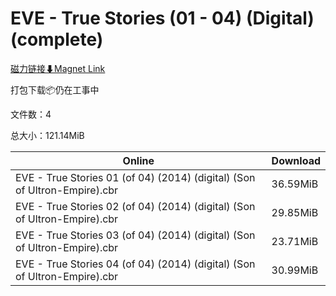 # EVE - True Stories (01 - 04) (Digital) (complete)

[磁力链接⬇Magnet Link](magnet:?xt=urn:btih:26ae813ef3088f6e727e2f87a850fef9f178ba5e&dn=EVE%20-%20True%20Stories%20%2801%20-%2004%29%20%28Digital%29%20%28complete%29)

打包下载📦仍在工事中

文件数：4

总大小：121.14MiB

Online | Download
--- | ---
EVE - True Stories 01 (of 04) (2014) (digital) (Son of Ultron-Empire).cbr | 36.59MiB
EVE - True Stories 02 (of 04) (2014) (digital) (Son of Ultron-Empire).cbr | 29.85MiB
EVE - True Stories 03 (of 04) (2014) (digital) (Son of Ultron-Empire).cbr | 23.71MiB
EVE - True Stories 04 (of 04) (2014) (digital) (Son of Ultron-Empire).cbr | 30.99MiB
